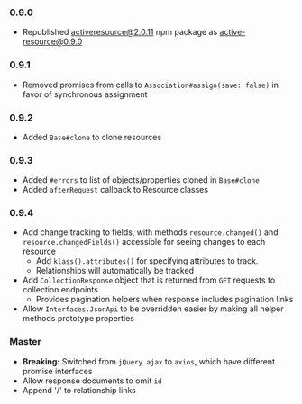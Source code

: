 ### 0.9.0

* Republished activeresource@2.0.11 npm package as active-resource@0.9.0

### 0.9.1

* Removed promises from calls to `Association#assign(save: false)` in favor of synchronous assignment

### 0.9.2

* Added `Base#clone` to clone resources

### 0.9.3

* Added `#errors` to list of objects/properties cloned in `Base#clone`
* Added `afterRequest` callback to Resource classes

### 0.9.4

* Add change tracking to fields, with methods `resource.changed()` and `resource.changedFields()` accessible for seeing
changes to each resource
  * Add `klass().attributes()` for specifying attributes to track.
  * Relationships will automatically be tracked
* Add `CollectionResponse` object that is returned from `GET` requests to collection endpoints
  * Provides pagination helpers when response includes pagination links
* Allow `Interfaces.JsonApi` to be overridden easier by making all helper methods prototype properties

### Master

* **Breaking:** Switched from `jQuery.ajax` to `axios`, which have different promise interfaces
* Allow response documents to omit `id`
* Append '/' to relationship links
